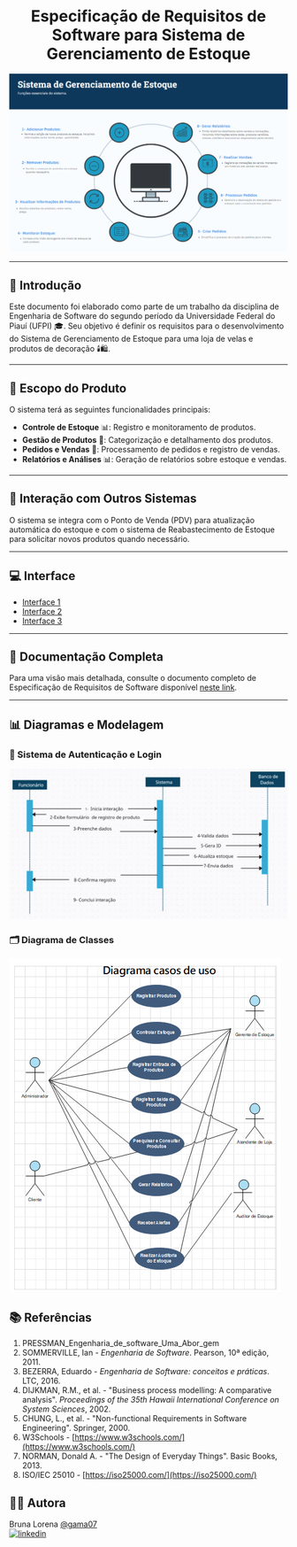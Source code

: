 <h1 align="center"> Especificação de Requisitos de Software para Sistema de Gerenciamento de Estoque </h1>

<p align="center">
  <img alt="logo" title="" src="https://github.com/gama07/Eng-de-Sofware--Sistema-Gerenciamento-de-Estoque-UFPI/blob/master/fun%C3%A7%C3%B5es%20do%20sistema.png" width="900px"/>
</p>

---

## 📝 Introdução

Este documento foi elaborado como parte de um trabalho da disciplina de Engenharia de Software do segundo período da Universidade Federal do Piauí (UFPI) 🎓. Seu objetivo é definir os requisitos para o desenvolvimento do Sistema de Gerenciamento de Estoque para uma loja de velas e produtos de decoração 🕯️🛍️.

---

## 📜 Escopo do Produto

O sistema terá as seguintes funcionalidades principais:

- **Controle de Estoque** 📊: Registro e monitoramento de produtos.
- **Gestão de Produtos** 📌: Categorização e detalhamento dos produtos.
- **Pedidos e Vendas** 🛒: Processamento de pedidos e registro de vendas.
- **Relatórios e Análises** 📊: Geração de relatórios sobre estoque e vendas.

---

## 🔄 Interação com Outros Sistemas

O sistema se integra com o Ponto de Venda (PDV) para atualização automática do estoque e com o sistema de Reabastecimento de Estoque para solicitar novos produtos quando necessário.

---

## 💻 Interface 

- [Interface 1](https://github.com/gama07/Eng-de-Sofware--Sistema-Gerenciamento-de-Estoque-UFPI/blob/master/interface%20(1).png)
- [Interface 2](https://github.com/gama07/Eng-de-Sofware--Sistema-Gerenciamento-de-Estoque-UFPI/blob/master/interface%20(2).png)
- [Interface 3](https://github.com/gama07/Eng-de-Sofware--Sistema-Gerenciamento-de-Estoque-UFPI/blob/master/interface%20(3).png)

---

## 📄 Documentação Completa

Para uma visão mais detalhada, consulte o documento completo de Especificação de Requisitos de Software disponível [neste link](https://github.com/gama07/Eng-de-Sofware--Sistema-Gerenciamento-de-Estoque-UFPI/blob/master/Especifica%C3%A7%C3%A3o%20de%20Requisitos%20de%20Software%20-%20Trabalho%20Eng.de%20Softw.pdf).

---

## 📊 Diagramas e Modelagem

### 🔐 Sistema de Autenticação e Login
![Sistema de Autenticação e Login](https://github.com/gama07/Eng-de-Sofware--Sistema-Gerenciamento-de-Estoque-UFPI/blob/master/login.png)

### 🗂️ Diagrama de Classes 
![Diagrama de Classes](https://github.com/gama07/Eng-de-Sofware--Sistema-Gerenciamento-de-Estoque-UFPI/blob/master/casos%20de%20uso%20eng%20sof.png)


## 📚 Referências

1. PRESSMAN_Engenharia_de_software_Uma_Abor_gem
2. SOMMERVILLE, Ian - *Engenharia de Software*. Pearson, 10ª edição, 2011.
3. BEZERRA, Eduardo - *Engenharia de Software: conceitos e práticas*. LTC, 2016.
4. DIJKMAN, R.M., et al. - "Business process modelling: A comparative analysis". *Proceedings of the 35th Hawaii International Conference on System Sciences*, 2002.
5. CHUNG, L., et al. - "Non-functional Requirements in Software Engineering". Springer, 2000.
6. W3Schools - [https://www.w3schools.com/](https://www.w3schools.com/)
7. NORMAN, Donald A. - "The Design of Everyday Things". Basic Books, 2013.
8. ISO/IEC 25010 - [https://iso25000.com/](https://iso25000.com/)


   
## 👩‍💻 Autora
Bruna Lorena [@gama07](https://www.github.com/gama07)
<br>
[![linkedin](https://img.shields.io/badge/linkedin-0A66C2?style=for-the-badge&logo=linkedin&logoColor=white)](https://www.linkedin.com/in/bruna-lorena-46819528a/)

<br><br>
